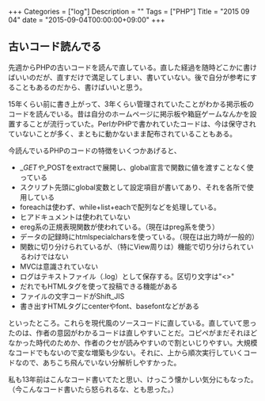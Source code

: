 +++
Categories = ["log"]
Description = ""
Tags = ["PHP"]
Title = "2015 09 04"
date = "2015-09-04T00:00:00+09:00"
+++

## 古いコード読んでる
先週からPHPの古いコードを読んで直している。直した経過を随時どこかに書けばいいのだが、直すだけで満足してしまい、書いていない。後で自分が参考にすることもあるのだから、書けばいいと思う。

15年くらい前に書き上がって、3年くらい管理されていたことがわかる掲示板のコードを読んでいる。昔は自分のホームページに掲示板や箱庭ゲームなんかを設置することが流行っていた。PerlかPHPで書かれていたコードは、今は保守されていないことが多く、まともに動かないまま配布されていることもある。

今読んでいるPHPのコードの特徴をいくつかあげると、

* $\_GETや$\_POSTをextractで展開し、global宣言で関数に値を渡すことなく使っている
* スクリプト先頭にglobal変数として設定項目が書いてあり、それを各所で使用している
* foreachは使わず、while+list+eachで配列などを処理している。
* ヒアドキュメントは使われていない
* ereg系の正規表現関数が使われている。（現在はpreg系を使う）
* データの記録時にhtmlspecialcharsを使っている。（現在は出力時が一般的）
* 関数に切り分けられているが、（特にView周りは）機能で切り分けられているわけではない
* MVCは意識されていない
* ログはテキストファイル（.log）として保存する。区切り文字は"<>"
* だれでもHTMLタグを使って投稿できる機能がある
* ファイルの文字コードがShift_JIS
* 書き出すHTMLタグにcenterやfont、basefontなどがある

といったところ。これらを現代風のソースコードに直している。直していて思ったのは、作者の意図がわかるコードは直しやすいことだ。コピペがまだそれほどなかった時代のためか、作者のクセが読みやすいので割といじりやすい。大規模なコードでもないので変な増築も少ない。それに、上から順次実行していくコードなので、あちこち飛んでいない分解析しやすかった。

私も13年前はこんなコード書いてたと思い、けっこう懐かしい気分にもなった。（今こんなコード書いたら怒られるな、とも思った。）
